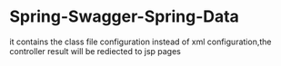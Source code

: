 # Spring-Swagger-Spring-Data
it contains the class file configuration instead of xml configuration,the controller result will be rediected to jsp pages
